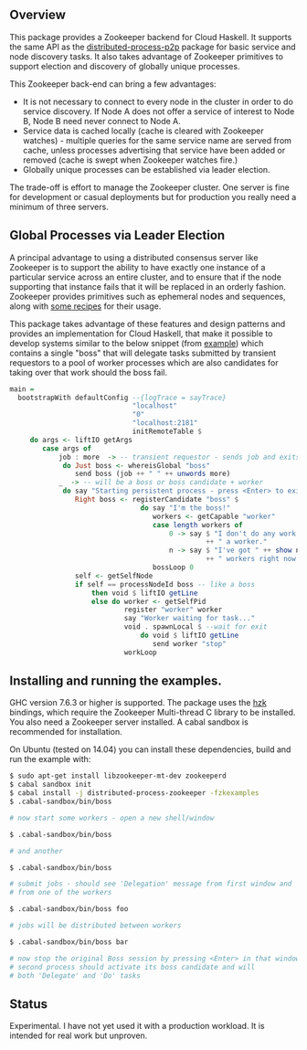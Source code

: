 ## Overview

This package provides a Zookeeper backend for Cloud Haskell. It supports the same API as the [distributed-process-p2p](http://hackage.haskell.org/package/distributed-process-p2p) package for basic service and node discovery tasks. It also takes advantage of Zookeeper primitives to support election and discovery of globally unique processes.

This Zookeeper back-end can bring a few advantages:

*  It is not necessary to connect to every node in the cluster in order to do service discovery. If Node A does not offer a service of interest to Node B, Node B need never connect to Node A.
*  Service data is cached locally (cache is cleared with Zookeeper watches) - multiple queries for the same service name are served from cache, unless processes advertising that service have been added or removed (cache is swept when Zookeeper watches fire.) 
*  Globally unique processes can be established via leader election.

The trade-off is effort to manage the Zookeeper cluster. One server is fine for development or casual deployments but for production you really need a minimum of three servers. 


## Global Processes via Leader Election

A principal advantage to using a distributed consensus server like Zookeeper is to support the ability to have exactly one instance of a particular service across an entire cluster, and to ensure that if the node supporting that instance fails that it will be replaced in an orderly fashion. Zookeeper provides primitives such as ephemeral nodes and sequences, along with [some recipes](http://zookeeper.apache.org/doc/trunk/recipes.html#sc_leaderElection) for their usage. 

This package takes advantage of these features and design patterns and provides an implementation for Cloud Haskell, that make it possible to develop systems similar to the below snippet (from [example](https://github.com/jeremyjh/distributed-process-zookeeper/blob/master/examples/Boss.hs)) which contains a single "boss" that will delegate tasks submitted by transient requestors to a pool of worker processes which are also candidates for taking over that work should the boss fail.
```Haskell
main =
  bootstrapWith defaultConfig --{logTrace = sayTrace}
                              "localhost"
                              "0"
                              "localhost:2181"
                              initRemoteTable $
     do args <- liftIO getArgs
        case args of
            job : more  -> -- transient requestor - sends job and exits
             do Just boss <- whereisGlobal "boss"
                send boss (job ++ " " ++ unwords more)
            _  -> -- will be a boss or boss candidate + worker
             do say "Starting persistent process - press <Enter> to exit."
                Right boss <- registerCandidate "boss" $
                                do say "I'm the boss!"
                                   workers <- getCapable "worker"
                                   case length workers of
                                       0 -> say $ "I don't do any work! Start "
                                                ++ " a worker."
                                       n -> say $ "I've got " ++ show n
                                                ++ " workers right now."
                                   bossLoop 0
                self <- getSelfNode
                if self == processNodeId boss -- like a boss
                    then void $ liftIO getLine
                    else do worker <- getSelfPid
                            register "worker" worker
                            say "Worker waiting for task..."
                            void . spawnLocal $ --wait for exit
                                do void $ liftIO getLine
                                   send worker "stop"
                            workLoop
```

## Installing and running the examples.
GHC version 7.6.3 or higher is supported. The package uses the [hzk](http://hackage.haskell.org/package/hzk) bindings, which require the Zookeeper Multi-thread C library to be installed. You also need a Zookeeper server installed. A cabal sandbox is recommended for installation. 

On Ubuntu (tested on 14.04) you can install these dependencies, build and run the example with:

```bash
$ sudo apt-get install libzookeeper-mt-dev zookeeperd
$ cabal sandbox init
$ cabal install -j distributed-process-zookeeper -fzkexamples
$ .cabal-sandbox/bin/boss

# now start some workers - open a new shell/window

$ .cabal-sandbox/bin/boss

# and another

$ .cabal-sandbox/bin/boss

# submit jobs - should see 'Delegation' message from first window and 'doing' 
# from one of the workers

$ .cabal-sandbox/bin/boss foo

# jobs will be distributed between workers

$ .cabal-sandbox/bin/boss bar 

# now stop the original Boss session by pressing <Enter> in that window - the 
# second process should activate its boss candidate and will 
# both 'Delegate' and 'Do' tasks
```

## Status

Experimental. I have not yet used it with a production workload. It is intended for real work but unproven.
